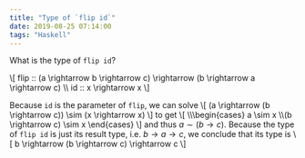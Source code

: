 ```yaml
---
title: "Type of `flip id`"
date: 2019-08-25 07:14:00
tags: "Haskell"
---
```


What is the type of `flip id`?

\\[
flip :: (a \rightarrow b \rightarrow c) \rightarrow (b \rightarrow a \rightarrow c)
\\\\ id :: x \rightarrow x
\\]

Because `id` is the parameter of `flip`, we can solve
\\[
(a \rightarrow (b \rightarrow c)) \sim (x \rightarrow x)
\\]
to get
\\[
\\\\\begin{cases}
    a \sim x
    \\\\(b \rightarrow c) \sim x
\end{cases}
\\]
and thus $a \sim (b \rightarrow c)$. Because the type of `flip id` is just its result type, i.e. $b \rightarrow a \rightarrow c$, we conclude that its type is
\\[
b \rightarrow (b \rightarrow c) \rightarrow c
\\]
